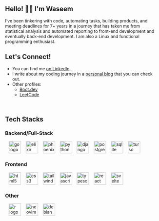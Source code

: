 ## Hello! 👋🏻 I'm Waseem

I’ve been tinkering with code, automating tasks, building products, and meeting deadlines for 7+ years in a journey that has taken me from statistical analysis and automated reporting to front-end development and eventually back-end development. I am also a Linux and functional programming enthusiast.

## Let's Connect!

- You can find me [on LinkedIn](https://www.linkedin.com/in/waseem-medhat/).
- I write about my coding journey in a [personal blog](https://wipdev.netlify.app/) that you can check out.
- Other profiles:
  + [Boot.dev](https://www.boot.dev/u/wipdev)
  + [LeetCode](https://leetcode.com/wipdev-tech/)

<br />

<!--
<a href="https://www.buymeacoffee.com/wipdev" target="_blank">
  <img src="https://i.imgur.com/etO0OxB.png" height="50" />
</a>
-->

## Tech Stacks

<h3>
  Backend/Full-Stack
</h3>

<div align="left">  
  <img width="8" />
  <img src="https://cdn.simpleicons.org/go/00ADD8" height="40" alt="go logo"  />
  <img width="8" />
  <img src="https://cdn.simpleicons.org/elixir/4B275F" height="40" alt="elixir logo"  />
  <img width="8" />
  <img src="https://cdn.simpleicons.org/phoenixframework" height="40" alt="phoenix logo"  />
  <img width="8" />
  <img src="https://cdn.simpleicons.org/python" height="40" alt="python logo"  />
  <img width="8" />
  <img src="https://cdn.simpleicons.org/django/496E60" height="40" alt="django logo"  />
  <img width="8" />
  <img src="https://cdn.simpleicons.org/postgresql/4169E1" height="40" alt="postgres logo"  />
  <img width="8" />
  <img src="https://cdn.simpleicons.org/sqlite" height="40" alt="sqlite logo"  />
  <img width="8" />
  <img src="https://cdn.simpleicons.org/turso" height="40" alt="turso logo"  />
</div>

<h3>
Frontend
</h3>

<div align="left">  
  <img width="8" />
  <img src="https://cdn.simpleicons.org/html5/E34F26" height="40" alt="html5 logo"  />
  <img width="8" />
  <img src="https://cdn.simpleicons.org/css3/1572B6" height="40" alt="css3 logo"  />
  <img width="8" />
  <img src="https://cdn.simpleicons.org/tailwindcss/06B6D4" height="40" alt="tailwindcss logo"  />
  <img width="8" />
  <img src="https://cdn.simpleicons.org/javascript/F7DF1E" height="40" alt="javascript logo"  />
  <img width="8" />
  <img src="https://cdn.simpleicons.org/typescript/3178C6" height="40" alt="typescript logo"  />
  <img width="8" />
  <img src="https://cdn.simpleicons.org/react/61DAFB" height="40" alt="react logo"  />
  <img width="8" />
  <img src="https://cdn.simpleicons.org/svelte/FF3E00" height="40" alt="svelte logo"  />
</div>

<h3>
Other
</h3>

<div align="left">  
  <img width="8" />
  <img src="https://cdn.simpleicons.org/r" height="40" alt="r logo"  />
  <img width="8" />
  <img src="https://cdn.simpleicons.org/neovim/57A143" height="40" alt="neovim logo"  />
  <img width="8" />
  <img src="https://cdn.simpleicons.org/debian/A81D33" height="40" alt="debian logo"  />
</div>
